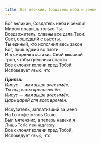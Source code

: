 ```yaml
---
title: Бог великий, Создатель неба и земли
---
```


Бог великий, Создатель неба и земли!  
Миром правишь только Ты.  
Вседержитель, славны все дела Твои,  
Свет, сошедший с высоты.  
Ты единый, кто исполнил весь закон  
Бог, пришедший во плоти.  
И в смиреньи оставил Свой высокий  
трон, чтобы грешника спасти.  
Все склонят колени пред Тобой  
Исповедует язык, что

*__Припев:__  
Иисус — имя выше всех имён,  
Ты над всем превознесён.  
Иисус — имя выше всех имён,  
Царь царей для всех времён.*

Искупитель, заплативший за меня  
На Голгофе жизнь Свою.  
Был мятежник, а теперь навеки я  
Лишь Тебе принадлежу.  
Все склонят колени пред Тобой,  
Исповедует язык, что
